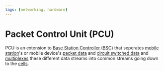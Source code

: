 ```yaml
---
tags: [networking, hardware]
---
```


# Packet Control Unit (PCU)

PCU is an extension to [Base Station Controller (BSC)](202303312026.md) that
seperates [mobile station](202305162139.md)'s or mobile device's [packet data](202207150848.md)
and [circuit switched data](202207150846.md) and [multiplexes](202209091259.md)
these different data streams into common streams going down to the
[cells](202303302113.md).
